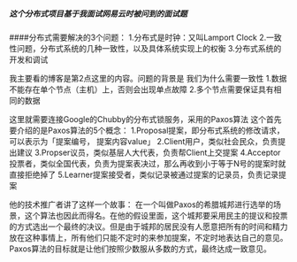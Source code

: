 ##### 这个分布式项目基于我面试网易云时被问到的面试题

####分布式需要解决的3个问题：
1.分布式是时钟：又叫Lamport Clock
2.一致性问题，分布式系统的几种一致性，以及具体系统实现上的权衡
3.分布式系统的开发和调试

我主要看的博客是第2点这里的内容。问题的背景是 我们为什么需要一致性
	1.数据不能存在单个节点（主机）上，否则会出现单点故障
	2.多个节点需要保证具有相同的数据

这里就需要连接Google的Chubby的分布式锁服务，采用的Paxos算法
这个首先要介绍的是Paxos算法的5个概念：
1.Proposal提案，即分布式系统的修改请求，可以表示为「提案编号， 提案内容value」
2.Client用户，类似社会民众，负责提出建议
3.Propser议员，类似基层人大代表，负责帮Client上交提案
4.Acceptor投票者，类似全国代表，负责为提案表决过，那么再收到小于等于N号的提案时就直接拒绝掉了
5.Learner提案接受者，类似记录被通过提案的记录员，负责记录提案

他的技术推广者讲了这样一个故事：
	在一个叫做Paxos的希腊城邦进行选举的场景，这个算法也因此而得名。在他的假设里面，这个城邦要采用民主的提议和投票的方式选出一个最终的决议。但是由于城邦的居民没有人愿意把所有的时间和精力放在这种事情上，所有他们只能不定时的来参加提案，不定时地表达自己的意见。Paxos算法的目标就是让他们按照少数服从多数的方式，最终达成一致意见。
